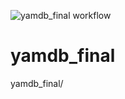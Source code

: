 ![yamdb_final workflow](https://github.com/ikazman/yamdb_final/actions/workflows/main.yml/badge.svg)

# yamdb_final
yamdb_final/
